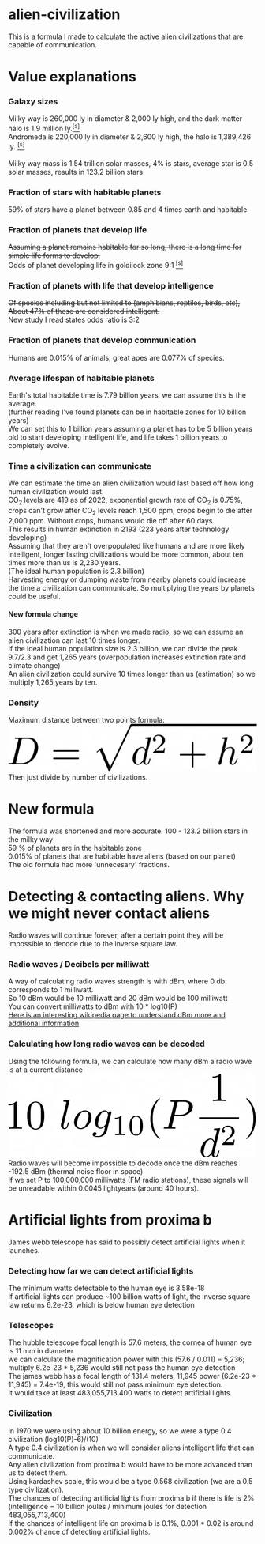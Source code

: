 # alien-civilization
This is a formula I made to calculate the active alien civilizations that are capable of communication.
# Value explanations
### Galaxy sizes
Milky way is 260,000 ly in diameter & 2,000 ly high, and the dark matter halo is 1.9 million ly.<a href="https://www.dailymail.co.uk/sciencetech/article-8146523/Milky-Way-extends-1-9-MILLION-light-years-thanks-dark-matter.html"><sup>[s]</sup></a> <br/>
Andromeda is 220,000 ly in diameter & 2,600 ly high, the halo is 1,389,426 ly. <a href="https://arxiv.org/abs/1208.5712"><sup>[s]</sup></a> <br/>
<br/> Milky way mass is 1.54 trillion solar masses, 4% is stars, average star is 0.5 solar masses, results in 123.2 billion stars.
### Fraction of stars with habitable planets
59% of stars have a planet between 0.85 and 4 times earth and habitable
### Fraction of planets that develop life
~~Assuming a planet remains habitable for so long, there is a long time for simple life forms to develop.~~ <br/>
Odds of planet developing life in goldilock zone 9:1 <a href="https://www.sciencedaily.com/releases/2020/05/200518162639.htm" target="_blank"><sup>[s]</sup></a> <br/>
### Fraction of planets with life that develop intelligence
~~Of species including but not limited to (amphibians, reptiles, birds, etc), About 47% of these are considered intelligent.~~ <br/>
New study I read states odds ratio is 3:2
### Fraction of planets that develop communication
Humans are 0.015% of animals; great apes are 0.077% of species.
### Average lifespan of habitable planets
Earth's total habitable time is 7.79 billion years, we can assume this is the average. <br/>
(further reading I've found planets can be in habitable zones for 10 billion years) <br/>
We can set this to 1 billion years assuming a planet has to be 5 billion years old to start developing intelligent life, and life takes 1 billion years to completely evolve.
### Time a civilization can communicate
We can estimate the time an alien civilization would last based off how long human civilization would last. <br/>
CO<sub>2</sub> levels are 419 as of 2022, exponential growth rate of CO<sub>2</sub> is 0.75%, crops can't grow after CO<sub>2</sub> levels reach 1,500 ppm,
crops begin to die after 2,000 ppm. Without crops, humans would die off after 60 days. <br/>
This results in human extinction in 2193 (223 years after technology developing) <br/>
Assuming that they aren't overpopulated like humans and are more likely intelligent, longer lasting civilizations would be more common, about ten times more than us is 2,230 years.
<br/> (The ideal human population is 2.3 billion) <br/>
Harvesting energy or dumping waste from nearby planets could increase the time a civilization can communicate. So multiplying the years by planets could be useful.
#### New formula change
300 years after extinction is when we made radio, so we can assume an alien civilization can last 10 times longer. <br/>
If the ideal human population size is 2.3 billion, we can divide the peak 9.7/2.3 and get 1,265 years (overpopulation increases extinction rate and climate change) <br/>
An alien civilization could survive 10 times longer than us (estimation) so we multiply 1,265 years by ten. <br/>
### Density
Maximum distance between two points formula: ![](maximum-distance.png)
<br/>Then just divide by number of civilizations.
# New formula
The formula was shortened and more accurate.
100 - 123.2 billion stars in the milky way <br/>
59 % of planets are in the habitable zone <br/>
0.015% of planets that are habitable have aliens (based on our planet) <br/>
The old formula had more 'unnecesary' fractions.
# Detecting & contacting aliens. Why we might never contact aliens
Radio waves will continue forever, after a certain point they will be impossible to decode due to the inverse square law.
### Radio waves / Decibels per milliwatt
A way of calculating radio waves strength is with dBm, where 0 db corresponds to 1 milliwatt. <br/>
So 10 dBm would be 10 milliwatt and 20 dBm would be 100 milliwatt <br/>
You can convert milliwatts to dBm with 10 * log10(P) <br/>
<a href="https://en.wikipedia.org/wiki/DBm">Here is an interesting wikipedia page to understand dBm more and additional information</a>
### Calculating how long radio waves can be decoded
Using the following formula, we can calculate how many dBm a radio wave is at a current distance <br/>
![](radio-waves-decay.png) <br/>
Radio waves will become impossible to decode once the dBm reaches -192.5 dBm (thermal noise floor in space) <br/>
If we set P to 100,000,000 milliwatts (FM radio stations), these signals will be unreadable within 0.0045 lightyears (around 40 hours).
# Artificial lights from proxima b
James webb telescope has said to possibly detect artificial lights when it launches.
### Detecting how far we can detect artificial lights
The minimum watts detectable to the human eye is 3.58e-18 <br/>
If artificial lights can produce ~100 billion watts of light, the inverse square law returns 6.2e-23, which is below human eye detection
### Telescopes
The hubble telescope focal length is 57.6 meters, the cornea of human eye is 11 mm in diameter <br/>
we can calculate the magnification power with this (57.6 / 0.011) = 5,236; multiply 6.2e-23 * 5,236 would still not pass the human eye detection <br/>
The james webb has a focal length of 131.4 meters, 11,945 power (6.2e-23 * 11,945) = 7.4e-19, this would still not pass minimum eye detection. <br/>
It would take at least 483,055,713,400 watts to detect artificial lights. <br/>
### Civilization
In 1970 we were using about 10 billion energy, so we were a type 0.4 civilization (log10(P)-6)/(10) <br/>
A type 0.4 civilization is when we will consider aliens intelligent life that can communicate. <br/>
Any alien civilization from proxima b would have to be more advanced than us to detect them. <br/>
Using kardashev scale, this would be a type 0.568 civilization (we are a 0.5 type civilization). <br/>
The chances of detecting artificial lights from proxima b if there is life is 2% <br/>
(intelligence = 10 billion joules / minimum joules for detection 483,055,713,400) <br/>
If the chances of intelligent life on proxima b is 0.1%, 0.001 * 0.02 is around 0.002% chance of detecting artificial lights.

